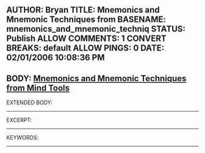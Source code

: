 AUTHOR: Bryan
TITLE: Mnemonics and Mnemonic Techniques from
BASENAME: mnemonics_and_mnemonic_techniq
STATUS: Publish
ALLOW COMMENTS: 1
CONVERT BREAKS: __default__
ALLOW PINGS: 0
DATE: 02/01/2006 10:08:36 PM
-----
BODY:
<a title="Mnemonics and Mnemonic Techniques from Mind Tools" href="http://www.mindtools.com/pages/article/newTIM_00.htm">Mnemonics and Mnemonic Techniques from Mind Tools</a>
-----
EXTENDED BODY:

-----
EXCERPT:

-----
KEYWORDS:

-----


